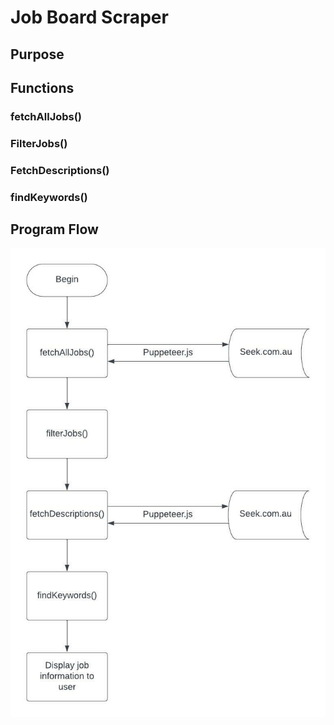 # Job Board Scraper

## Purpose

## Functions

### fetchAllJobs()

### FilterJobs()

### FetchDescriptions()

### findKeywords()

## Program Flow

![Program Flow](./docs/img/program-flow02.jpeg)